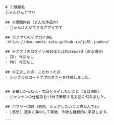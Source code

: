     # ①課題名
    じゃんけんアプリ
    
    ## ②課題内容（どんな作品か）
    - じゃんけんができるアプリです
    
    ## ③アプリのデプロイURL
    -https://dxm-naoki-sato.github.io/js01-janken/
    
    ## ④アプリのログイン用IDまたはPassword（ある場合）
    - ID: 今回なし
    - PW: 今回なし
    
    ## ⑤工夫した点・こだわった点
    - シンプルなコードでプロダクトを作成しました。

    
    ## ⑥難しかった点・次回トライしたいこと（又は機能）
    - ジャンケンの仕組みをif分で表現する方法に悩みました。
    
    ## ⑦フリー項目（感想、シェアしたいこと等なんでも）
    - [感想] 週末に集中して実施、今後も継続的に学習します。

    ```
